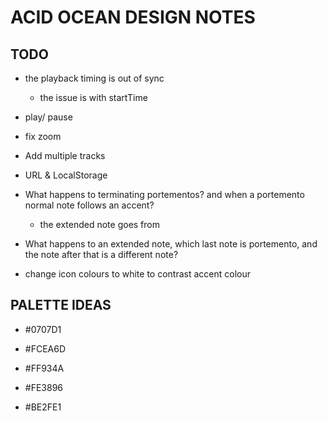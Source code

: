 # ACID OCEAN DESIGN NOTES

## TODO

- the playback timing is out of sync
    - the issue is with startTime
- play/ pause

- fix zoom
- Add multiple tracks
- URL & LocalStorage 


- What happens to terminating portementos? and when a portemento normal note follows an accent?
    - the extended note goes from 
- What happens to an extended note, which last note is portemento, and the note after that is a different note?
- change icon colours to white to contrast accent colour

## PALETTE IDEAS

- #0707D1

- #FCEA6D
- #FF934A
- #FE3896
- #BE2FE1